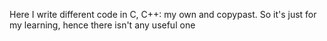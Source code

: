 Here I write different code in C, C++: my own and copypast.
So it's just for my learning, hence there isn't any useful one